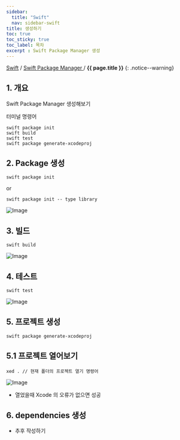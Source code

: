 ```yaml
---
sidebar:
  title: "Swift"
  nav: sidebar-swift
title: 생성하기
toc: true
toc_sticky: true
toc_label: 목차
excerpt : Swift Package Manager 생성
---
```

[Swift](/swift/) / [Swift Package Manager ](/swift/swift-package-manager/) / **{{ page.title }}**
{: .notice--warning}

## 1. 개요
Swift Package Manager 생성해보기

터미널 명령어
```
swift package init
swift build
swift test
swift package generate-xcodeproj
```

## 2. Package 생성
```
swift package init
```
or
```
swift package init -- type library
```
![Image](https://drive.google.com/uc?export=view&id=1jEXoA_yfEEblmwWpiBf046kJA6fBx2f8)


## 3. 빌드
```
swift build
```
![Image](https://drive.google.com/uc?export=view&id=1L547lEfSC06Zg4w7B-zyl1Qg4ui2edq4)
## 4. 테스트
```
swift test
```
![Image](https://drive.google.com/uc?export=view&id=1zDwslUPvlMGFN5Q5mG_kKzdvMrXzT2E-)
## 5. 프로젝트 생성
```
swift package generate-xcodeproj
```

## 5.1 프로젝트 열어보기
```
xed . // 현재 폴더의 프로젝트 열기 명령어
```
![Image](https://drive.google.com/uc?export=view&id=10fcwtgS1D4TETgSQ-0VJ1OHxHTlK963B)

- 열었을때 Xcode 의 오류가 없으면 성공

## 6. dependencies 생성
- 추후 작성하기
